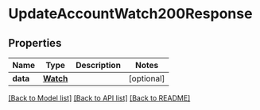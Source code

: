 # UpdateAccountWatch200Response

## Properties
Name | Type | Description | Notes
------------ | ------------- | ------------- | -------------
**data** | [**Watch**](Watch.md) |  | [optional] 

[[Back to Model list]](../README.md#documentation-for-models) [[Back to API list]](../README.md#documentation-for-api-endpoints) [[Back to README]](../README.md)


